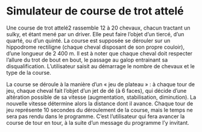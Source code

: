 # Simulateur de course de trot attelé

Une course de trot attelé2 rassemble 12 à 20 chevaux, chacun tractant un sulky, et étant mené par un driver. Elle peut faire l’objet d’un tiercé, d’un quarté, ou d’un quinté. La course est supposée se dérouler sur un hippodrome rectiligne (chaque cheval disposant de son propre couloir), d’une longueur de 2 400 m. Il est à noter que chaque cheval doit respecter l’allure du trot de bout en bout, le passage au galop entrainant sa disqualification. L’utilisateur saisit au démarrage le nombre de chevaux et le type de la course.

La course se déroule à la manière d’un « jeu de plateau » : à chaque tour de jeu, chaque cheval fait l’objet d’un jet de dé (à 6 faces), qui décide d’une altération possible de sa vitesse (augmentation, stabilisation, diminution). La nouvelle vitesse détermine alors la distance dont il avance. Chaque tour de jeu représente 10 secondes du déroulement de la course, mais le temps ne sera pas rendu dans le programme. C’est l’utilisateur qui fera avancer la course de tour en tour, à la suite d’un message du programme l’y invitant.
